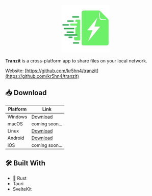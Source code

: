 <p align="center">
  <img src="./static/images/logo.png" alt="Tranzit logo" />
</p>

**Tranzit** is a cross-platform app to share files on your local network.

Website: [https://github.com/kr5hn4/tranzit](https://github.com/kr5hn4/tranzit)

## 📥 Download

| Platform | Link           |
| -------- | -------------- |
| Windows  | [Download](#)  |
| macOS    | coming soon... |
| Linux    | [Download](#)  |
| Android  | [Download](#)  |
| iOS      | coming soon... |

## 🛠️ Built With

- 🦀 Rust
- Tauri
- SvelteKit
